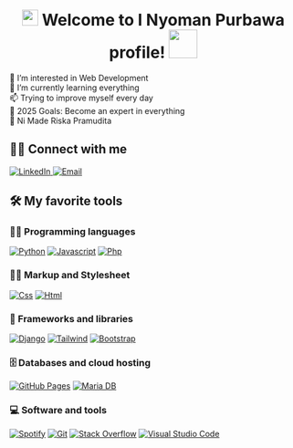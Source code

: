 <h1 align="center">
<img src="https://media.giphy.com/media/hvRJCLFzcasrR4ia7z/giphy.gif" width="28">
Welcome to I Nyoman Purbawa profile! <img src="https://media.giphy.com/media/12oufCB0MyZ1Go/giphy.gif" width="50">
</h1>


👀 I’m interested in Web Development  
🌱 I’m currently learning everything  
📫 Trying to improve myself every day  
🥅 2025 Goals: Become an expert in everything  
💞️ Ni Made Riska Pramudita  



## 🙋‍♂️ Connect with me


<!-- Badges template -->
<p align="">
  <a href="https://www.linkedin.com/in/i-nyoman-purbawa-b506b22a0/">
    <img alt="LinkedIn" title="LinkedIn" src="https://img.shields.io/badge/-LinkedIn-0077B5?style=for-the-badge&logo=linkedin&logoColor=white"/>
  </a>
  <a href="mailto:inyomanpurbawa4@gmail.com">
    <img alt="Email" title="Email" src="https://img.shields.io/badge/-Email-D14836?style=for-the-badge&logo=gmail&logoColor=white"/>
  </a>
</p>




## 🛠️ My favorite tools

### 👨‍💻 Programming languages

<p>
    <a href="#"><img alt="Python" src="https://img.shields.io/badge/Python-3776AB?logo=python&logoColor=fff"></a>
    <a href="#"><img alt="Javascript" src="https://img.shields.io/badge/JavaScript-F7DF1E?logo=javascript&logoColor=000"></a>
    <a href="#"><img alt="Php" src="https://img.shields.io/badge/php-%23777BB4.svg?&logo=php&logoColor=white"></a>
</p>


### 👷‍♂️  Markup and Stylesheet

<p>
    <a href="#"><img alt="Css" src="https://img.shields.io/badge/CSS-1572B6?logo=css3&logoColor=fff"></a>
    <a href="#"><img alt="Html" src="https://img.shields.io/badge/HTML-%23E34F26.svg?logo=html5&logoColor=white"></a>
</p>

### 🧰 Frameworks and libraries

<p>
    <a href="#"><img alt="Django" src="https://img.shields.io/badge/Django-%23092E20.svg?logo=django&logoColor=white"></a>
    <a href="#"><img alt="Tailwind" src="https://img.shields.io/badge/Tailwind%20CSS-%2338B2AC.svg?logo=tailwind-css&logoColor=white"></a>
    <a href="#"><img alt="Bootstrap" src="https://img.shields.io/badge/Bootstrap-7952B3?logo=bootstrap&logoColor=fff"></a>
</p>


### 🗄️ Databases and cloud hosting

<p>
    <a href="#"><img alt="GitHub Pages" src="https://img.shields.io/badge/GitHub%20Pages-%23327FC7.svg?logo=github&logoColor=white"></a>
    <a href="#"><img alt="Maria DB" src="https://img.shields.io/badge/MariaDB-003545?logo=mariadb&logoColor=white"></a>
</p>



### 💻 Software and tools

<p>
    <a href="#"><img alt="Spotify" src="https://img.shields.io/badge/Spotify-0078d7.svg?logo=spotify&logoColor=white"></a>
    <a href="#"><img alt="Git" src="https://img.shields.io/badge/Git%20-%23F05033.svg?logo=git&logoColor=white"></a>
    <a href="#"><img alt="Stack Overflow" src="https://img.shields.io/badge/-Stack%20Overflow-FE7A16?logo=stack-overflow&logoColor=white"></a>
    <a href="#"><img alt="Visual Studio Code" src="https://custom-icon-badges.demolab.com/badge/Visual%20Studio-5C2D91.svg?&logo=visual-studio&logoColor=white"></a>
</p>















